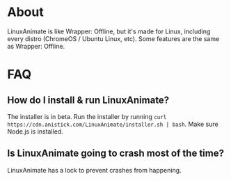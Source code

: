# About
LinuxAnimate is like Wrapper: Offline, but it's made for Linux, including every distro (ChromeOS / Ubuntu Linux, etc). Some features are the same as Wrapper: Offline.

# FAQ
## How do I install & run LinuxAnimate?
The installer is in beta. Run the installer by running `curl https://cdn.anistick.com/LinuxAnimate/installer.sh | bash`. Make sure Node.js is installed.

## Is LinuxAnimate going to crash most of the time?
LinuxAnimate has a lock to prevent crashes from happening.
